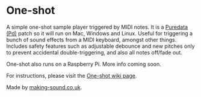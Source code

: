 # One-shot

A simple one-shot sample player triggered by MIDI notes. It is a [Puredata (Pd)](http://www.puredata.info) patch so it will run on Mac, Windows and Linux. Useful for triggering a bunch of sound effects from a MIDI keyboard, amongst other things. Includes safety features such as adjustable debounce and new pitches only to prevent accidental double-triggering, and also all notes off/fade out.

One-shot also runs on a Raspberry Pi. More info coming soon.

For instructions, please visit the [One-shot wiki page](https://github.com/making-sound/One-shot/wiki).

Made by [making-sound.co.uk](http://www.making-sound.co.uk).
